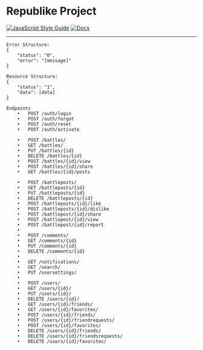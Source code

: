 # Republike Project   
[![JavaScript Style Guide](https://img.shields.io/badge/code_style-semistandard-brightgreen.svg)](https://standardjs.com) 
[![Docs](https://img.shields.io/badge/docs-postman-orange.svg)](https://documenter.getpostman.com/view/11004527/Szf3YUqN) 


****
 
 
    Error Structure:
    {
        "status": "0",
        "error": "[message]"
    }
    
    Resource Structure:
    {
        "status": "1",
        "data": [data]
    }

    Endpoints
        •	POST /auth/login
        •	POST /auth/forgot
        •	POST /auth/reset
        •	POST /auth/activate
    
        •	POST /battles/ 
        •	GET /battles/ 
        •	PUT /battles/{id}
        •	DELETE /battles/{id}
        •	POST /battles/{id}/view
        •	POST /battles/{id}/share
        •	GET /battles/{id}/posts
    
        •	POST /battleposts/
        •	GET /battleposts/{id}
        •	PUT /battleposts/{id}
        •	DELETE /battleposts/{id}
        •	POST /battleposts/{id}/like
        •	POST /battleposts/{id}/dislike
        •	POST /battlepost/{id}/share
        •	POST /battlepost/{id}/view
        •	POST /battlepost/{id}/report
        •	
        •	POST /comments/
        •	GET /comments/{id}
        •	PUT /comments/{id}
        •	DELETE /comments/{id}
        •	
        •	GET /notifications/
        •	GET /search/
        •	PUT /usersettings/
        •	
        •   POST /users/
        •   GET /users/{id}/
        •	PUT /users/{id}/
        •	DELETE /users/{id}/
        •	GET /users/{id}/friends/
        •	GET /users/{id}/favorites/
        •   POST /users/{id}/friends/
        •   POST /users/{id}/friendrequests/
        •   POST /users/{id}/favorites/
        •	DELETE /users/{id}/friends/
        •	DELETE /users/{id}/friendsrequests/
        •	DELETE /users/{id}/favorites/
    
